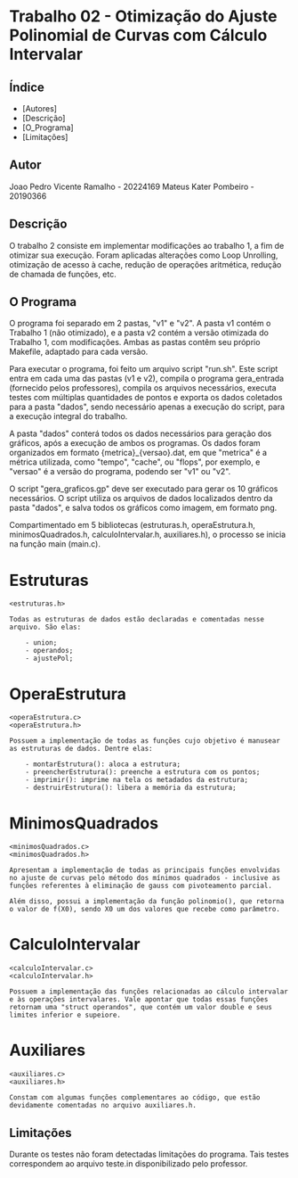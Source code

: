 # Trabalho 02 - Otimização do Ajuste Polinomial de Curvas com Cálculo Intervalar

## Índice

- [Autores]
- [Descrição]
- [O_Programa]
- [Limitações]

## Autor

Joao Pedro Vicente Ramalho - 20224169
Mateus Kater Pombeiro - 20190366

## Descrição

O trabalho 2 consiste em implementar modificações ao trabalho 1, a fim de otimizar sua execução. Foram aplicadas alterações como Loop Unrolling, otimização de acesso à cache, redução de operações aritmética, redução de chamada de funções, etc.

## O Programa

O programa foi separado em 2 pastas, "v1" e "v2". A pasta v1 contém o Trabalho 1 (não otimizado), e a pasta v2 contém a versão otimizada do Trabalho 1, com modificações. Ambas as pastas contêm seu próprio Makefile, adaptado para cada versão.

Para executar o programa, foi feito um arquivo script "run.sh". Este script entra em cada uma das pastas (v1 e v2), compila o programa gera_entrada (fornecido pelos professores), compila os arquivos necessários, executa testes com múltiplas quantidades de pontos e exporta os dados coletados para a pasta "dados", sendo necessário apenas a execução do script, para a execução integral do trabalho.

A pasta "dados" conterá todos os dados necessários para geração dos gráficos, após a execução de ambos os programas. Os dados foram organizados em formato {metrica}_{versao}.dat, em que "metrica" é a métrica utilizada, como "tempo", "cache", ou "flops", por exemplo, e "versao" é a versão do programa, podendo ser "v1" ou "v2".

O script "gera_graficos.gp" deve ser executado para gerar os 10 gráficos necessários. O script utiliza os arquivos de dados localizados dentro da pasta "dados", e salva todos os gráficos como imagem, em formato png. 

Compartimentado em 5 bibliotecas (estruturas.h, operaEstrutura.h, minimosQuadrados.h, calculoIntervalar.h, auxiliares.h), o processo se inicia na função main (main.c).

# Estruturas

    <estruturas.h>

    Todas as estruturas de dados estão declaradas e comentadas nesse arquivo. São elas:

        - union;
        - operandos;
        - ajustePol;

# OperaEstrutura

    <operaEstrutura.c>
    <operaEstrutura.h>

    Possuem a implementação de todas as funções cujo objetivo é manusear as estruturas de dados. Dentre elas:

        - montarEstrutura(): aloca a estrutura;
        - preencherEstrutura(): preenche a estrutura com os pontos;
        - imprimir(): imprime na tela os metadados da estrutura;
        - destruirEstrutura(): libera a memória da estrutura;

# MinimosQuadrados

    <minimosQuadrados.c>
    <minimosQuadrados.h>

    Apresentam a implementação de todas as principais funções envolvidas no ajuste de curvas pelo método dos mínimos quadrados - inclusive as funções referentes à eliminação de gauss com pivoteamento parcial.

    Além disso, possui a implementação da função polinomio(), que retorna o valor de f(X0), sendo X0 um dos valores que recebe como parâmetro.

# CalculoIntervalar

    <calculoIntervalar.c>
    <calculoIntervalar.h>

    Possuem a implementação das funções relacionadas ao cálculo intervalar e às operações intervalares. Vale apontar que todas essas funções retornam uma "struct operandos", que contém um valor double e seus limites inferior e supeiore.


# Auxiliares

    <auxiliares.c>
    <auxiliares.h>

    Constam com algumas funções complementares ao código, que estão devidamente comentadas no arquivo auxiliares.h.


## Limitações

Durante os testes não foram detectadas limitações do programa. Tais testes correspondem ao arquivo teste.in disponibilizado pelo professor.

